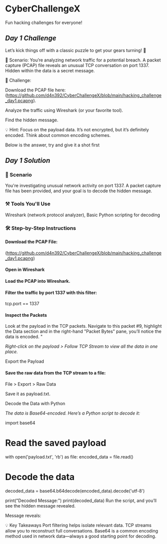 # CyberChallengeX
Fun hacking challenges for everyone!

## _Day 1 Challenge_
Let’s kick things off with a classic puzzle to get your gears turning! 🚀

🔎 Scenario:
You’re analyzing network traffic for a potential breach. A packet capture (PCAP) file reveals an unusual TCP conversation on port 1337. Hidden within the data is a secret message.

🔑 Challenge:

Download the PCAP file here: (https://github.com/d4n392/CyberChallengeX/blob/main/hacking_challenge_day1.pcapng).

Analyze the traffic using Wireshark (or your favorite tool).

Find the hidden message.

💡 Hint: Focus on the payload data. It’s not encrypted, but it’s definitely encoded. Think about common encoding schemes.

Below is the answer, try and give it a shot first 

## _Day 1 Solution_ 
### 🔎 Scenario
You're investigating unusual network activity on port 1337. A packet capture file has been provided, and your goal is to decode the hidden message.

### ⚒️ Tools You'll Use
Wireshark (network protocol analyzer), Basic Python scripting for decoding
### 🛠️ Step-by-Step Instructions
#### Download the PCAP File:
(https://github.com/d4n392/CyberChallengeX/blob/main/hacking_challenge_day1.pcapng)

#### Open in Wireshark

#### Load the PCAP into Wireshark.

#### Filter the traffic by port 1337 with this filter:
tcp.port == 1337

#### Inspect the Packets
Look at the payload in the TCP packets. Navigate to this packet #9, highlight the Data section and in the right-hand "Packet Bytes" pane, you’ll notice the data is encoded. "

_Right-click on the payload > Follow TCP Stream to view all the data in one place._

Export the Payload

#### Save the raw data from the TCP stream to a file:
File > Export > Raw Data

Save it as payload.txt.

Decode the Data with Python

_The data is Base64-encoded. Here’s a Python script to decode it:_

import base64

# Read the saved payload
with open('payload.txt', 'rb') as file:
    encoded_data = file.read()

# Decode the data
decoded_data = base64.b64decode(encoded_data).decode('utf-8')

print("Decoded Message:")
print(decoded_data)
Run the script, and you’ll see the hidden message revealed.

Message reveals: 

💡 Key Takeaways
Port filtering helps isolate relevant data.
TCP streams allow you to reconstruct full conversations.
Base64 is a common encoding method used in network data—always a good starting point for decoding.

